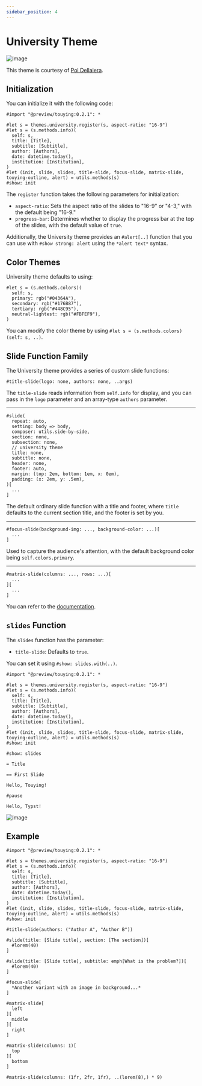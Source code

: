 ```yaml
---
sidebar_position: 4
---
```


# University Theme

![image](https://github.com/touying-typ/touying/assets/34951714/a9023bb3-0ef2-45eb-b23c-f94cc68a6fdd)

This theme is courtesy of [Pol Dellaiera](https://github.com/drupol).

## Initialization

You can initialize it with the following code:

```typst
#import "@preview/touying:0.2.1": *

#let s = themes.university.register(s, aspect-ratio: "16-9")
#let s = (s.methods.info)(
  self: s,
  title: [Title],
  subtitle: [Subtitle],
  author: [Authors],
  date: datetime.today(),
  institution: [Institution],
)
#let (init, slide, slides, title-slide, focus-slide, matrix-slide, touying-outline, alert) = utils.methods(s)
#show: init
```

The `register` function takes the following parameters for initialization:

- `aspect-ratio`: Sets the aspect ratio of the slides to "16-9" or "4-3," with the default being "16-9."
- `progress-bar`: Determines whether to display the progress bar at the top of the slides, with the default value of `true`.

Additionally, the University theme provides an `#alert[..]` function that you can use with `#show strong: alert` using the `*alert text*` syntax.

## Color Themes

University theme defaults to using:

```typst
#let s = (s.methods.colors)(
  self: s,
  primary: rgb("#04364A"),
  secondary: rgb("#176B87"),
  tertiary: rgb("#448C95"),
  neutral-lightest: rgb("#FBFEF9"),
)
```

You can modify the color theme by using `#let s = (s.methods.colors)(self: s, ..)`.

## Slide Function Family

The University theme provides a series of custom slide functions:

```typst
#title-slide(logo: none, authors: none, ..args)
```

The `title-slide` reads information from `self.info` for display, and you can pass in the `logo` parameter and an array-type `authors` parameter.

---

```typst
#slide(
  repeat: auto,
  setting: body => body,
  composer: utils.side-by-side,
  section: none,
  subsection: none,
  // university theme
  title: none,
  subtitle: none,
  header: none,
  footer: auto,
  margin: (top: 2em, bottom: 1em, x: 0em),
  padding: (x: 2em, y: .5em),
)[
  ...
]
```
The default ordinary slide function with a title and footer, where `title` defaults to the current section title, and the footer is set by you.

---

```typst
#focus-slide(background-img: ..., background-color: ...)[
  ...
]
```
Used to capture the audience's attention, with the default background color being `self.colors.primary`.

---

```typst
#matrix-slide(columns: ..., rows: ...)[
  ...
][
  ...
]
```
You can refer to the [documentation](https://polylux.dev/book/themes/gallery/university.html).

## `slides` Function

The `slides` function has the parameter:

- `title-slide`: Defaults to `true`.

You can set it using `#show: slides.with(..)`.

```typst
#import "@preview/touying:0.2.1": *

#let s = themes.university.register(s, aspect-ratio: "16-9")
#let s = (s.methods.info)(
  self: s,
  title: [Title],
  subtitle: [Subtitle],
  author: [Authors],
  date: datetime.today(),
  institution: [Institution],
)
#let (init, slide, slides, title-slide, focus-slide, matrix-slide, touying-outline, alert) = utils.methods(s)
#show: init

#show: slides

= Title

== First Slide

Hello, Touying!

#pause

Hello, Typst!
```

![image](https://github.com/touying-typ/touying/assets/34951714/58971045-0b0d-46cb-acc2-caf766c2432d)


## Example

```typst
#import "@preview/touying:0.2.1": *

#let s = themes.university.register(s, aspect-ratio: "16-9")
#let s = (s.methods.info)(
  self: s,
  title: [Title],
  subtitle: [Subtitle],
  author: [Authors],
  date: datetime.today(),
  institution: [Institution],
)
#let (init, slide, slides, title-slide, focus-slide, matrix-slide, touying-outline, alert) = utils.methods(s)
#show: init

#title-slide(authors: ("Author A", "Author B"))

#slide(title: [Slide title], section: [The section])[
  #lorem(40)
]

#slide(title: [Slide title], subtitle: emph[What is the problem?])[
  #lorem(40)
]

#focus-slide[
  *Another variant with an image in background...*
]

#matrix-slide[
  left
][
  middle
][
  right
]

#matrix-slide(columns: 1)[
  top
][
  bottom
]

#matrix-slide(columns: (1fr, 2fr, 1fr), ..(lorem(8),) * 9)
```

